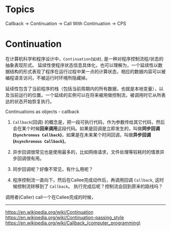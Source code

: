 # Topics

Callback -> Continuation -> Call With Continuation -> CPS

# Continuation

在计算机科学和程序设计中，`Continuation`(`延续`), 是一种对程序控制流程/状态的抽象表现形式。 延续性使程序状态信息具体化，也可以理解为，一个延续性以数据结构的形式表现了程序在运行过程中某一点的计算状态，相应的数据内容可以被编程语言访问，不被运行时环境所隐藏掉。

延续性包含了当前程序的栈（包括当前周期内的所有数据，也就是本地变量），以及当前运行的位置。一个延续的实例可以在将来被用做控制流，被调用时它从所表达的状态开始恢复执行。


Continuations as objects - callback

1. `Callback`(回调) 的概念是，把一段可执行代码，作为参数传给其它代码，然后会在某个时候**回来调用**这段代码。如果是回调是立即发生的，叫做**同步回调(`Synchronous Callback`)**，如果是在未来某个时间回调，叫做**异步回调(`Asynchronous Callback`)**。

2. 异步回调很常见也是使用最多的，比如网络请求，文件处理等较耗时的情景异步回调很有用。

3. 同步回调呢？好像不常见，有什么用呢？

4. 程序控制流一直向下，然后在Callee完成动作后，再调用回调 `Callback`, 这时候控制流转移到了 `Callback`。
执行完成后呢？控制流会回到原来的路线吗？





调用者(Caller) call一个在Callee完成的时候，

---

https://en.wikipedia.org/wiki/Continuation
https://en.wikipedia.org/wiki/Continuation-passing_style
https://en.wikipedia.org/wiki/Callback_(computer_programming)
